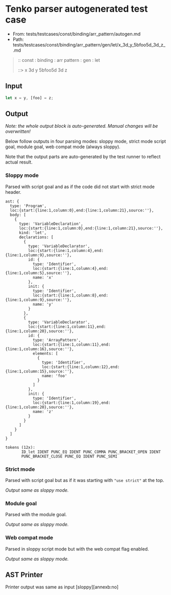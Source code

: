 # Tenko parser autogenerated test case

- From: tests/testcases/const/binding/arr_pattern/autogen.md
- Path: tests/testcases/const/binding/arr_pattern/gen/let/x_3d_y_5bfoo5d_3d_z_.md

> :: const : binding : arr pattern : gen : let
>
> ::> x 3d y 5bfoo5d 3d z

## Input


`````js
let x = y, [foo] = z;
`````

## Output

_Note: the whole output block is auto-generated. Manual changes will be overwritten!_

Below follow outputs in four parsing modes: sloppy mode, strict mode script goal, module goal, web compat mode (always sloppy).

Note that the output parts are auto-generated by the test runner to reflect actual result.

### Sloppy mode

Parsed with script goal and as if the code did not start with strict mode header.

`````
ast: {
  type: 'Program',
  loc:{start:{line:1,column:0},end:{line:1,column:21},source:''},
  body: [
    {
      type: 'VariableDeclaration',
      loc:{start:{line:1,column:0},end:{line:1,column:21},source:''},
      kind: 'let',
      declarations: [
        {
          type: 'VariableDeclarator',
          loc:{start:{line:1,column:4},end:{line:1,column:9},source:''},
          id: {
            type: 'Identifier',
            loc:{start:{line:1,column:4},end:{line:1,column:5},source:''},
            name: 'x'
          },
          init: {
            type: 'Identifier',
            loc:{start:{line:1,column:8},end:{line:1,column:9},source:''},
            name: 'y'
          }
        },
        {
          type: 'VariableDeclarator',
          loc:{start:{line:1,column:11},end:{line:1,column:20},source:''},
          id: {
            type: 'ArrayPattern',
            loc:{start:{line:1,column:11},end:{line:1,column:16},source:''},
            elements: [
              {
                type: 'Identifier',
                loc:{start:{line:1,column:12},end:{line:1,column:15},source:''},
                name: 'foo'
              }
            ]
          },
          init: {
            type: 'Identifier',
            loc:{start:{line:1,column:19},end:{line:1,column:20},source:''},
            name: 'z'
          }
        }
      ]
    }
  ]
}

tokens (12x):
       ID_let IDENT PUNC_EQ IDENT PUNC_COMMA PUNC_BRACKET_OPEN IDENT
       PUNC_BRACKET_CLOSE PUNC_EQ IDENT PUNC_SEMI
`````

### Strict mode

Parsed with script goal but as if it was starting with `"use strict"` at the top.

_Output same as sloppy mode._

### Module goal

Parsed with the module goal.

_Output same as sloppy mode._

### Web compat mode

Parsed in sloppy script mode but with the web compat flag enabled.

_Output same as sloppy mode._

## AST Printer

Printer output was same as input [sloppy][annexb:no]
